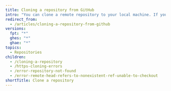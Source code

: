 ```yaml
---
title: Cloning a repository from GitHub
intro: "You can clone a remote repository to your local machine. If you run into errors, there are some common troubleshooting solutions."
redirect_from:
  - /articles/cloning-a-repository-from-github
versions:
  fpt: "*"
  ghes: "*"
  ghae: "*"
topics:
  - Repositories
children:
  - /cloning-a-repository
  - /https-cloning-errors
  - /error-repository-not-found
  - /error-remote-head-refers-to-nonexistent-ref-unable-to-checkout
shortTitle: Clone a repository
---
```


